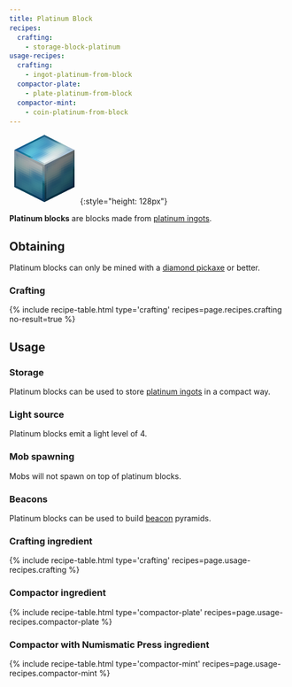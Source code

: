 ```yaml
---
title: Platinum Block
recipes:
  crafting:
    - storage-block-platinum
usage-recipes:
  crafting:
    - ingot-platinum-from-block
  compactor-plate:
    - plate-platinum-from-block
  compactor-mint:
    - coin-platinum-from-block
---
```


![Platinum block](/assets/images/thermal-foundation/storage-block-platinum.png){:style="height: 128px"}


**Platinum blocks** are blocks made from [platinum
ingots](/docs/thermal-foundation/items/materials/ingots/platinum-ingot/).


Obtaining
---------

Platinum blocks can only be mined with a [diamond
pickaxe](https://minecraft.gamepedia.com/Pickaxe) or better.

### Crafting
{% include recipe-table.html type='crafting' recipes=page.recipes.crafting no-result=true %}


Usage
-----

### Storage
Platinum blocks can be used to store [platinum
ingots](/docs/thermal-foundation/items/materials/ingots/platinum-ingot/) in a
compact way.

### Light source
Platinum blocks emit a light level of 4.

### Mob spawning
Mobs will not spawn on top of platinum blocks.

### Beacons
Platinum blocks can be used to build
[beacon](https://minecraft.gamepedia.com/Beacon) pyramids.

### Crafting ingredient
{% include recipe-table.html type='crafting' recipes=page.usage-recipes.crafting %}

### Compactor ingredient
{% include recipe-table.html type='compactor-plate' recipes=page.usage-recipes.compactor-plate %}

### Compactor with Numismatic Press ingredient
{% include recipe-table.html type='compactor-mint' recipes=page.usage-recipes.compactor-mint %}
